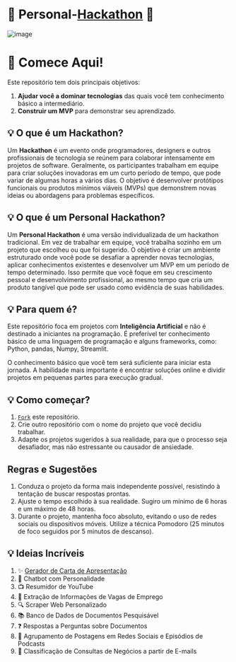 # 🎉 Personal-[Hackathon](https://en.wikipedia.org/wiki/Hackathon) 🚀

![image](https://github.com/user-attachments/assets/50a3dc14-e101-438b-a5b9-2900d7648813)

# 🎉 **Comece Aqui!**
Este repositório tem dois principais objetivos: 
1. **Ajudar você a dominar tecnologias** das quais você tem conhecimento básico a intermediário.
2. **Construir um MVP** para demonstrar seu aprendizado.

## 💡 **O que é um Hackathon?**
Um **Hackathon** é um evento onde programadores, designers e outros profissionais de tecnologia se reúnem para colaborar intensamente em projetos de software. Geralmente, os participantes trabalham em equipe para criar soluções inovadoras em um curto período de tempo, que pode variar de algumas horas a vários dias. O objetivo é desenvolver protótipos funcionais ou produtos mínimos viáveis (MVPs) que demonstrem novas ideias ou abordagens para problemas específicos.

## 💡 **O que é um Personal Hackathon?**
Um **Personal Hackathon** é uma versão individualizada de um hackathon tradicional. Em vez de trabalhar em equipe, você trabalha sozinho em um projeto que escolheu ou que foi sugerido. O objetivo é criar um ambiente estruturado onde você pode se desafiar a aprender novas tecnologias, aplicar conhecimentos existentes e desenvolver um MVP em um período de tempo determinado. Isso permite que você foque em seu crescimento pessoal e desenvolvimento profissional, ao mesmo tempo que cria um produto tangível que pode ser usado como evidência de suas habilidades.

## 💡 **Para quem é?**
Este repositório foca em projetos com **Inteligência Artificial** e não é destinado a iniciantes na programação. É preferível ter conhecimento básico de uma linguagem de programação e alguns frameworks, como: Python, pandas, Numpy, Streamlit.

O conhecimento básico que você tem será suficiente para iniciar esta jornada. A habilidade mais importante é encontrar soluções online e dividir projetos em pequenas partes para execução gradual.

## 💡 **Como começar?**
1. [`Fork`](https://github.com/CllsPy/Personal-Hackathon/fork) este repositório.
2. Crie outro repositório com o nome do projeto que você decidiu trabalhar.
3. Adapte os projetos sugeridos à sua realidade, para que o processo seja desafiador, mas não estressante ou causador de ansiedade.

## **Regras e Sugestões**
1. Conduza o projeto da forma mais independente possível, resistindo à tentação de buscar respostas prontas.
2. Ajuste o tempo escolhido à sua realidade. Sugiro um mínimo de 6 horas e um máximo de 48 horas.
3. Durante o projeto, mantenha foco absoluto, evitando o uso de redes sociais ou dispositivos móveis. Utilize a técnica Pomodoro (25 minutos de foco seguidos por 5 minutos de descanso).

## 💡 **Ideias Incríveis**
1. ✨ [Gerador de Carta de Apresentação](https://github.com/CllsPy/Cover-Letter-Generator)
2. 🤖 Chatbot com Personalidade
3. 📺 Resumidor de YouTube
4. 📄 Extração de Informações de Vagas de Emprego
5. 🔍 Scraper Web Personalizado
6. 📚 Banco de Dados de Documentos Pesquisável
7. ❓ Respostas a Perguntas sobre Documentos
8. 🧩 Agrupamento de Postagens em Redes Sociais e Episódios de Podcasts
9. 📧 Classificação de Consultas de Negócios a partir de E-mails
